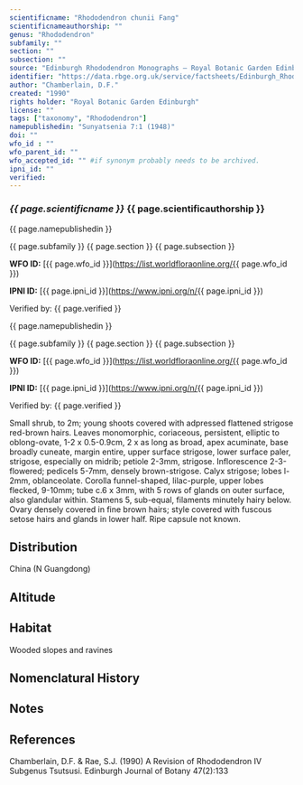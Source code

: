```yaml
---
scientificname: "Rhododendron chunii Fang"
scientificnameauthorship: ""
genus: "Rhododendron"
subfamily: ""
section: ""
subsection: ""
source: "Edinburgh Rhododendron Monographs – Royal Botanic Garden Edinburgh"
identifier: "https://data.rbge.org.uk/service/factsheets/Edinburgh_Rhododendron_Monographs.xhtml"
author: "Chamberlain, D.F."
created: "1990"
rights holder: "Royal Botanic Garden Edinburgh"
license: ""
tags: ["taxonomy", "Rhododendron"]
namepublishedin: "Sunyatsenia 7:1 (1948)"
doi: ""
wfo_id : ""
wfo_parent_id: ""
wfo_accepted_id: "" #if synonym probably needs to be archived.                      
ipni_id: ""
verified:
---
```

### _{{ page.scientificname }}_ {{ page.scientificauthorship }}
 {{ page.namepublishedin }}

{{ page.subfamily }} {{ page.section }} {{ page.subsection }}

**WFO ID:** [{{ page.wfo_id }}](https://list.worldfloraonline.org/{{ page.wfo_id }})

**IPNI ID:** [{{ page.ipni_id }}](https://www.ipni.org/n/{{ page.ipni_id }})

Verified by: {{ page.verified }}

 {{ page.namepublishedin }}

{{ page.subfamily }} {{ page.section }} {{ page.subsection }}

**WFO ID:** [{{ page.wfo_id }}](https://list.worldfloraonline.org/{{ page.wfo_id }})

**IPNI ID:** [{{ page.ipni_id }}](https://www.ipni.org/n/{{ page.ipni_id }})

Verified by: {{ page.verified }}



Small shrub, to 2m; young shoots covered with adpressed flattened strigose red-brown hairs. Leaves monomorphic, coriaceous, persistent, elliptic to oblong-ovate, 1-2 x 0.5-0.9cm, 2 x as long as broad, apex acuminate, base broadly cuneate, margin entire, upper surface strigose, lower surface paler, strigose, especially on midrib; petiole 2-3mm, strigose. Inflorescence 2-3-flowered; pedicels 5-7mm, densely brown-strigose. Calyx strigose; lobes l-2mm, oblanceolate. Corolla funnel-shaped, lilac-purple, upper lobes flecked, 9-10mm; tube c.6 x 3mm, with 5 rows of glands on outer surface, also glandular within. Stamens 5, sub-equal, filaments minutely hairy below. Ovary densely covered in fine brown hairs; style covered with fuscous setose hairs and glands in lower half. Ripe capsule not known.

## Distribution
China (N Guangdong)

## Altitude


## Habitat
Wooded slopes and ravines

## Nomenclatural History

                       
## Notes


## References

Chamberlain, D.F. & Rae, S.J. (1990) A Revision of Rhododendron IV Subgenus Tsutsusi. Edinburgh Journal of Botany 47(2):133
